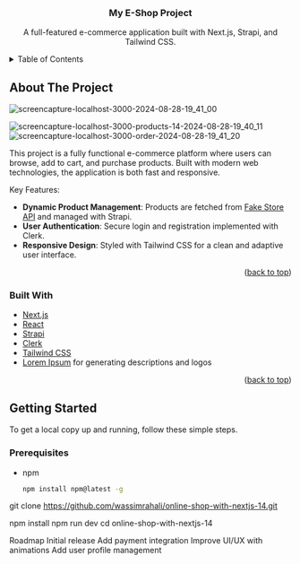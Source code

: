 
<a id="readme-top"></a>
<br />
<div align="center">


  <h3 align="center">My E-Shop Project</h3>

  <p align="center">
    A full-featured e-commerce application built with Next.js, Strapi, and Tailwind CSS.

  </p>
</div>

<details>
  <summary>Table of Contents</summary>
  <ol>
    <li>
      <a href="#about-the-project">About The Project</a>
      <ul>
        <li><a href="#built-with">Built With</a></li>
      </ul>
    </li>
    <li>
      <a href="#getting-started">Getting Started</a>
      <ul>
        <li><a href="#prerequisites">Prerequisites</a></li>
        <li><a href="#installation">Installation</a></li>
      </ul>
    </li>
    <li><a href="#usage">Usage</a></li>
    <li><a href="#roadmap">Roadmap</a></li>
    <li><a href="#contributing">Contributing</a></li>
    <li><a href="#license">License</a></li>
    <li><a href="#contact">Contact</a></li>
    <li><a href="#acknowledgments">Acknowledgments</a></li>
  </ol>
</details>

## About The Project


![screencapture-localhost-3000-2024-08-28-19_41_00](https://github.com/user-attachments/assets/cc8b21f4-6de2-4759-b7d6-0f82bab1f8e9)

![screencapture-localhost-3000-products-14-2024-08-28-19_40_11](https://github.com/user-attachments/assets/0e34e6f3-1650-415b-b551-56e68e83e734)
![screencapture-localhost-3000-order-2024-08-28-19_41_20](https://github.com/user-attachments/assets/10f2a711-e82e-4d43-b187-27f3e30b9f7d)


This project is a fully functional e-commerce platform where users can browse, add to cart, and purchase products. Built with modern web technologies, the application is both fast and responsive.

Key Features:
* **Dynamic Product Management**: Products are fetched from [Fake Store API](https://fakestoreapi.com) and managed with Strapi.
* **User Authentication**: Secure login and registration implemented with Clerk.
* **Responsive Design**: Styled with Tailwind CSS for a clean and adaptive user interface.

<p align="right">(<a href="#readme-top">back to top</a>)</p>

### Built With

* [Next.js](https://nextjs.org/) 
* [React](https://reactjs.org/)
* [Strapi](https://strapi.io/)
* [Clerk](https://clerk.dev/)
* [Tailwind CSS](https://tailwindcss.com/)
* [Lorem Ipsum](https://loremipsum.io/) for generating descriptions and logos

<p align="right">(<a href="#readme-top">back to top</a>)</p>

## Getting Started

To get a local copy up and running, follow these simple steps.

### Prerequisites

* npm
  ```sh
  npm install npm@latest -g
git clone https://github.com/wassimrahali/online-shop-with-nextjs-14.git

npm install
npm run dev
cd online-shop-with-nextjs-14


Roadmap
 Initial release
 Add payment integration
 Improve UI/UX with animations
 Add user profile management

